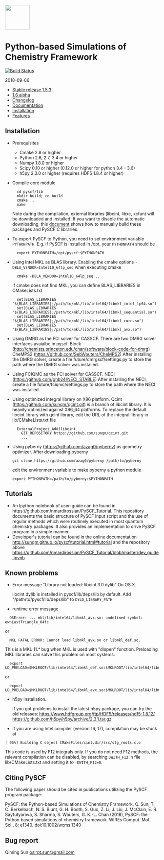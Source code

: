 <div align="left">
  <img src="https://github.com/sunqm/pyscf/blob/master/doc/logo/pyscf-logo.png" height="80px"/>
</div>

Python-based Simulations of Chemistry Framework
===============================================
[![Build Status](https://travis-ci.org/sunqm/pyscf.svg?branch=master)](https://travis-ci.org/sunqm/pyscf)

2018-09-06

* [Stable release 1.5.3](https://github.com/sunqm/pyscf/releases/tag/v1.5.3)
* [1.6 alpha](https://github.com/sunqm/pyscf/tree/dev)
* [Changelog](../master/CHANGELOG)
* [Documentation](http://www.pyscf.org)
* [Installation](#installation)
* [Features](../master/FEATURES)


Installation
------------

* Prerequisites
    - Cmake 2.8 or higher
    - Python 2.6, 2.7, 3.4 or higher
    - Numpy 1.8.0 or higher
    - Scipy 0.10 or higher (0.12.0 or higher for python 3.4 - 3.6)
    - h5py 2.3.0 or higher (requires HDF5 1.8.4 or higher)

* Compile core module

        cd pyscf/lib
        mkdir build; cd build
        cmake ..
        make

  Note during the compilation, external libraries (libcint, libxc, xcfun) will
  be downloaded and installed.  If you want to disable the automatic
  downloading, this [document](http://sunqm.github.io/pyscf/install.html#installation-without-network)
  shows how to manually build these packages and PySCF C libraries.

* To export PySCF to Python, you need to set environment variable `PYTHONPATH`.
  E.g.  if PySCF is installed in /opt, your `PYTHONPATH` should be

        export PYTHONPATH=/opt/pyscf:$PYTHONPATH

* Using Intel MKL as BLAS library.  Enabling the cmake options
  `-DBLA_VENDOR=Intel10_64lp_seq` when executing cmake

        cmake -DBLA_VENDOR=Intel10_64lp_seq ..

  If cmake does not find MKL, you can define BLAS_LIBRARIES in CMakeLists.txt

        set(BLAS_LIBRARIES "${BLAS_LIBRARIES};/path/to/mkl/lib/intel64/libmkl_intel_lp64.so")
        set(BLAS_LIBRARIES "${BLAS_LIBRARIES};/path/to/mkl/lib/intel64/libmkl_sequential.so")
        set(BLAS_LIBRARIES "${BLAS_LIBRARIES};/path/to/mkl/lib/intel64/libmkl_core.so")
        set(BLAS_LIBRARIES "${BLAS_LIBRARIES};/path/to/mkl/lib/intel64/libmkl_avx.so")

* Using DMRG as the FCI solver for CASSCF.  There are two DMRG solver
  interfaces avaialbe in pyscf.
      Block (http://chemists.princeton.edu/chan/software/block-code-for-dmrg)
      CheMPS2 (https://github.com/SebWouters/CheMPS2)
  After installing the DMRG solver, create a file future/dmrgscf/settings.py
  to store the path where the DMRG solver was installed.

* Using FCIQMC as the FCI solver for CASSCF.
      NECI (https://github.com/ghb24/NECI_STABLE)
  After installing the NECI, create a file future/fciqmc/settings.py
  to store the path where the NECI was installed.

* Using optimized integral library on X86 platform.  Qcint
  (https://github.com/sunqm/qcint.git) is a branch of libcint library.
  It is heavily optimized against X86_64 platforms.  To replace the
  default libcint library with qcint library, edit the URL of the
  integral library in lib/CMakeLists.txt file

        ExternalProject_Add(libcint
          GIT_REPOSITORY https://github.com/sunqm/qcint.git
          ...

* Using pyberny (https://github.com/azag0/pyberny) as geometry optimizer.
  After downloading pyberny

      git clone https://github.com/azag0/pyberny /path/to/pyberny

  edit the environment variable to make pyberny a python module

      export PYTHONPATH=/path/to/pyberny:$PYTHONPATH


Tutorials
---------
* An Ipython notebook of user-guide can be found in https://github.com/nmardirossian/PySCF_Tutorial.
  This repository documents the basic structure of PySCF input script and the
  use of regular methods which were routinely executed in most quantum chemistry
  packages.  It also provides an implementation to drive PySCF program in a
  simple manner.
* Developer's tutorial can be found in the online documentation
  http://sunqm.github.io/pyscf/tutorial.html#tutorial and the repository above
  https://github.com/nmardirossian/PySCF_Tutorial/blob/master/dev_guide.ipynb


Known problems
--------------

* Error message "Library not loaded: libcint.3.0.dylib" On OS X.

  libcint.dylib is installed in  pyscf/lib/deps/lib  by default.  Add
  "/path/to/pyscf/lib/deps/lib"  to  `DYLD_LIBRARY_PATH`



* runtime error message
```
  OSError: ... mkl/lib/intel64/libmkl_avx.so: undefined symbol: ownLastTriangle_64fc
```
  or
```
  MKL FATAL ERROR: Cannot load libmkl_avx.so or libmkl_def.so.
```

  This is a MKL 11.* bug when MKL is used with "dlopen" function.
  Preloading MKL libraries can solve this problem on most systems:

```
  export LD_PRELOAD=$MKLROOT/lib/intel64/libmkl_def.so:$MKLROOT/lib/intel64/libmkl_sequential.so:$MKLROOT/lib/intel64/libmkl_core.so
```

  or 

```
  export LD_PRELOAD=$MKLROOT/lib/intel64/libmkl_avx.so:$MKLROOT/lib/intel64/libmkl_core.so
```


* h5py installation.

  If you got problems to install the latest h5py package,  you can try
  the old releases:
  https://www.hdfgroup.org/ftp/HDF5/releases/hdf5-1.8.12/
  https://github.com/h5py/h5py/archive/2.3.1.tar.gz


* If you are using Intel compiler (version 16, 17), compilation may be stuck at
```
[ 95%] Building C object CMakeFiles/cint.dir/src/stg_roots.c.o
```

  This code is used by F12 integrals only.  If you do not need F12 methods,
  the relevant compilation can be disabled, by searching `DWITH_F12` in file
  lib/CMakeLists.txt  and setting it to `-DWITH_F12=0`.



Citing PySCF
------------

The following paper should be cited in publications utilizing the PySCF program package:

PySCF: the Python-based Simulations of Chemistry Framework,
Q. Sun, T. C. Berkelbach, N. S. Blunt, G. H. Booth, S. Guo, Z. Li, J. Liu,
J. McClain, E. R. Sayfutyarova, S. Sharma, S. Wouters, G. K.-L. Chan (2018),
PySCF: the Python‐based simulations of chemistry framework.
WIREs Comput. Mol. Sci., 8: e1340. doi:10.1002/wcms.1340


Bug report
----------
Qiming Sun <osirpt.sun@gmail.com>

